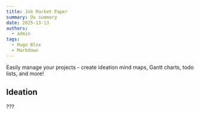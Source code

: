 ```yaml
---
title: Job Market Paper
summary: Do summary
date: 2025-13-13
authors:
  - admin
tags:
  - Hugo Blox
  - Markdown
---
```


Easily manage your projects - create ideation mind maps, Gantt charts, todo lists, and more!

## Ideation

???